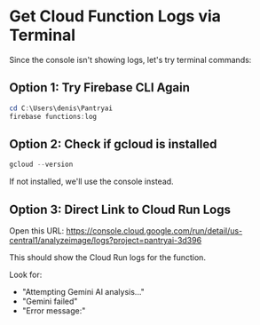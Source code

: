 # Get Cloud Function Logs via Terminal

Since the console isn't showing logs, let's try terminal commands:

## Option 1: Try Firebase CLI Again

```powershell
cd C:\Users\denis\Pantryai
firebase functions:log
```

## Option 2: Check if gcloud is installed

```powershell
gcloud --version
```

If not installed, we'll use the console instead.

## Option 3: Direct Link to Cloud Run Logs

Open this URL:
https://console.cloud.google.com/run/detail/us-central1/analyzeimage/logs?project=pantryai-3d396

This should show the Cloud Run logs for the function.

Look for:
- "Attempting Gemini AI analysis..."
- "Gemini failed"
- "Error message:"
